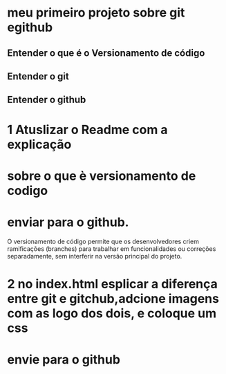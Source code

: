 # meu primeiro projeto sobre git egithub

## Entender o que é o Versionamento de código

## Entender o git

## Entender o github

# 1 Atuslizar o Readme com a explicação
# sobre o que è versionamento de codigo 
# enviar para o github.

O versionamento de código permite que os desenvolvedores criem ramificações (branches) para trabalhar em funcionalidades ou correções separadamente, sem interferir na versão principal do projeto.

# 2 no index.html esplicar a diferença entre git e gitchub,adcione imagens com as logo dos dois, e coloque um css
# envie para o github

